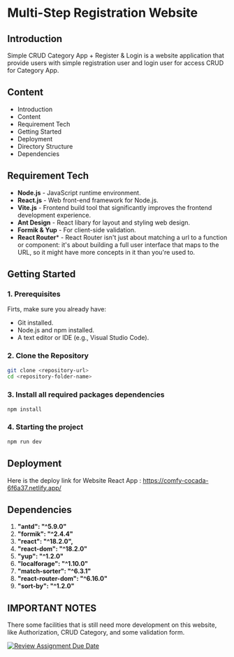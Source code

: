 # Multi-Step Registration Website
## Introduction

Simple CRUD Category App + Register & Login is a website application that provide users with simple registration user and login user for access CRUD for Category App.

## Content
* Introduction
* Content
* Requirement Tech
* Getting Started
* Deployment
* Directory Structure
* Dependencies

## Requirement Tech

- **Node.js** - JavaScript runtime environment.
- **React.js** - Web front-end framework for Node.js.
- **Vite.js** - Frontend build tool that significantly improves the frontend development experience.
- **Ant Design** - React libary for layout and styling web design.
- **Formik & Yup** - For client-side validation.
- **React Router*** - React Router isn't just about matching a url to a function or component: it's about building a full user interface that maps to the URL, so it might have more concepts in it than you're used to.  


## Getting Started

### 1. Prerequisites

Firts, make sure you already have:

- Git installed.
- Node.js and npm installed.
- A text editor or IDE (e.g., Visual Studio Code).

### 2. Clone the Repository

```bash
git clone <repository-url>
cd <repository-folder-name>
```

### 3. Install all required packages dependencies

```bash
npm install
```

### 4. Starting the project

```bash
npm run dev
```

## Deployment

Here is the deploy link for Website React App  : https://comfy-cocada-6f6a37.netlify.app/

## Dependencies

1. **"antd": "^5.9.0"**
2. **"formik": "^2.4.4"** 
3. **"react": "^18.2.0",**
4. **"react-dom": "^18.2.0"**
5. **"yup": "^1.2.0"**
6. **"localforage": "^1.10.0"**
7. **"match-sorter": "^6.3.1"**
8. **"react-router-dom": "^6.16.0"**
9. **"sort-by": "^1.2.0"**

## **IMPORTANT NOTES** 
There some facilities that is still need more development on this website, like Authorization, CRUD Category, and some validation form.

[![Review Assignment Due Date](https://classroom.github.com/assets/deadline-readme-button-24ddc0f5d75046c5622901739e7c5dd533143b0c8e959d652212380cedb1ea36.svg)](https://classroom.github.com/a/EjimcIPa)